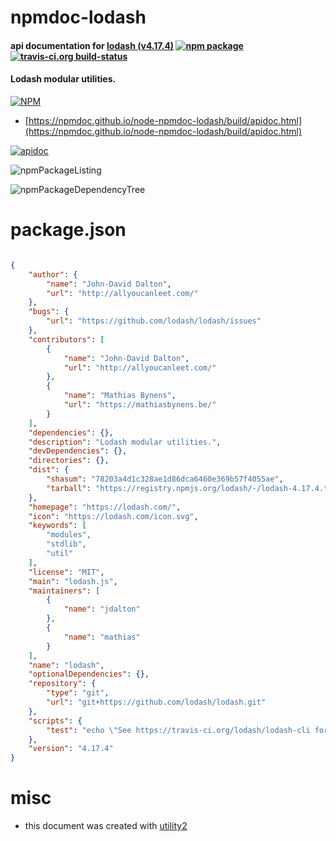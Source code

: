 # npmdoc-lodash

#### api documentation for  [lodash (v4.17.4)](https://lodash.com/)  [![npm package](https://img.shields.io/npm/v/npmdoc-lodash.svg?style=flat-square)](https://www.npmjs.org/package/npmdoc-lodash) [![travis-ci.org build-status](https://api.travis-ci.org/npmdoc/node-npmdoc-lodash.svg)](https://travis-ci.org/npmdoc/node-npmdoc-lodash)

#### Lodash modular utilities.

[![NPM](https://nodei.co/npm/lodash.png?downloads=true&downloadRank=true&stars=true)](https://www.npmjs.com/package/lodash)

- [https://npmdoc.github.io/node-npmdoc-lodash/build/apidoc.html](https://npmdoc.github.io/node-npmdoc-lodash/build/apidoc.html)

[![apidoc](https://npmdoc.github.io/node-npmdoc-lodash/build/screenCapture.buildCi.browser.%252Ftmp%252Fbuild%252Fapidoc.html.png)](https://npmdoc.github.io/node-npmdoc-lodash/build/apidoc.html)

![npmPackageListing](https://npmdoc.github.io/node-npmdoc-lodash/build/screenCapture.npmPackageListing.svg)

![npmPackageDependencyTree](https://npmdoc.github.io/node-npmdoc-lodash/build/screenCapture.npmPackageDependencyTree.svg)



# package.json

```json

{
    "author": {
        "name": "John-David Dalton",
        "url": "http://allyoucanleet.com/"
    },
    "bugs": {
        "url": "https://github.com/lodash/lodash/issues"
    },
    "contributors": [
        {
            "name": "John-David Dalton",
            "url": "http://allyoucanleet.com/"
        },
        {
            "name": "Mathias Bynens",
            "url": "https://mathiasbynens.be/"
        }
    ],
    "dependencies": {},
    "description": "Lodash modular utilities.",
    "devDependencies": {},
    "directories": {},
    "dist": {
        "shasum": "78203a4d1c328ae1d86dca6460e369b57f4055ae",
        "tarball": "https://registry.npmjs.org/lodash/-/lodash-4.17.4.tgz"
    },
    "homepage": "https://lodash.com/",
    "icon": "https://lodash.com/icon.svg",
    "keywords": [
        "modules",
        "stdlib",
        "util"
    ],
    "license": "MIT",
    "main": "lodash.js",
    "maintainers": [
        {
            "name": "jdalton"
        },
        {
            "name": "mathias"
        }
    ],
    "name": "lodash",
    "optionalDependencies": {},
    "repository": {
        "type": "git",
        "url": "git+https://github.com/lodash/lodash.git"
    },
    "scripts": {
        "test": "echo \"See https://travis-ci.org/lodash/lodash-cli for testing details.\""
    },
    "version": "4.17.4"
}
```



# misc
- this document was created with [utility2](https://github.com/kaizhu256/node-utility2)
